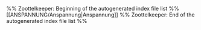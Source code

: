 %% Zoottelkeeper: Beginning of the autogenerated index file list %%
[[ANSPANNUNG/Anspannung|Anspannung]]
%% Zoottelkeeper: End of the autogenerated index file list %%
